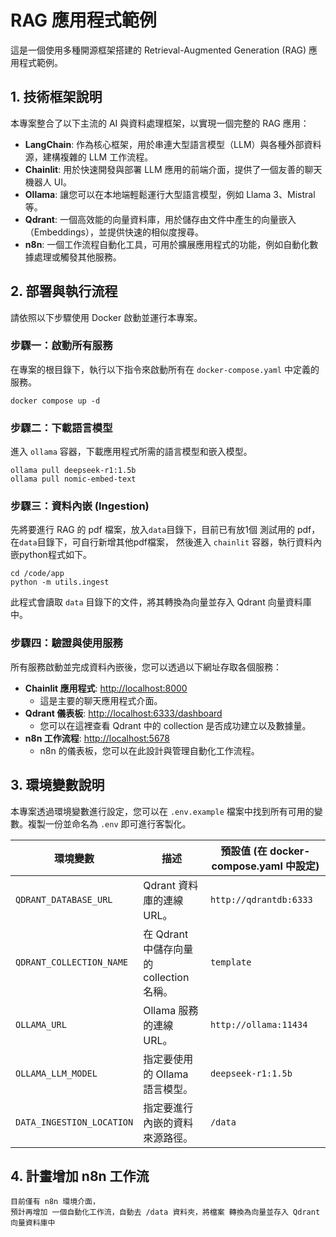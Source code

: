 # RAG 應用程式範例

這是一個使用多種開源框架搭建的 Retrieval-Augmented Generation (RAG) 應用程式範例。

## 1. 技術框架說明

本專案整合了以下主流的 AI 與資料處理框架，以實現一個完整的 RAG 應用：

*   **LangChain**: 作為核心框架，用於串連大型語言模型（LLM）與各種外部資料源，建構複雜的 LLM 工作流程。
*   **Chainlit**: 用於快速開發與部署 LLM 應用的前端介面，提供了一個友善的聊天機器人 UI。
*   **Ollama**: 讓您可以在本地端輕鬆運行大型語言模型，例如 Llama 3、Mistral 等。
*   **Qdrant**: 一個高效能的向量資料庫，用於儲存由文件中產生的向量嵌入（Embeddings），並提供快速的相似度搜尋。
*   **n8n**: 一個工作流程自動化工具，可用於擴展應用程式的功能，例如自動化數據處理或觸發其他服務。

## 2. 部署與執行流程

請依照以下步驟使用 Docker 啟動並運行本專案。

### 步驟一：啟動所有服務

在專案的根目錄下，執行以下指令來啟動所有在 `docker-compose.yaml` 中定義的服務。

```shell
docker compose up -d
```

### 步驟二：下載語言模型

進入 `ollama` 容器，下載應用程式所需的語言模型和嵌入模型。

```shell
ollama pull deepseek-r1:1.5b
ollama pull nomic-embed-text
```

### 步驟三：資料內嵌 (Ingestion)

先將要進行 RAG 的 pdf 檔案，放入`data`目錄下，目前已有放1個 測試用的 pdf，在`data`目錄下，可自行新增其他pdf檔案， 
然後進入 `chainlit` 容器，執行資料內嵌python程式如下。

```shell
cd /code/app
python -m utils.ingest
```
此程式會讀取 `data` 目錄下的文件，將其轉換為向量並存入 Qdrant 向量資料庫中。


### 步驟四：驗證與使用服務

所有服務啟動並完成資料內嵌後，您可以透過以下網址存取各個服務：

*   **Chainlit 應用程式**: [http://localhost:8000](http://localhost:8000)
    *   這是主要的聊天應用程式介面。
*   **Qdrant 儀表板**: [http://localhost:6333/dashboard](http://localhost:6333/dashboard)
    *   您可以在這裡查看 Qdrant 中的 collection 是否成功建立以及數據量。
*   **n8n 工作流程**: [http://localhost:5678](http://localhost:5678)
    *   n8n 的儀表板，您可以在此設計與管理自動化工作流程。

## 3. 環境變數說明

本專案透過環境變數進行設定，您可以在 `.env.example` 檔案中找到所有可用的變數。複製一份並命名為 `.env` 即可進行客製化。

| 環境變數                  | 描述                                     | 預設值 (在 docker-compose.yaml 中設定) |
| --------------------------- | ---------------------------------------- | -------------------------------------- |
| `QDRANT_DATABASE_URL`       | Qdrant 資料庫的連線 URL。                | `http://qdrantdb:6333`                 |
| `QDRANT_COLLECTION_NAME`    | 在 Qdrant 中儲存向量的 collection 名稱。 | `template`                             |
| `OLLAMA_URL`                | Ollama 服務的連線 URL。                  | `http://ollama:11434`                  |
| `OLLAMA_LLM_MODEL`          | 指定要使用的 Ollama 語言模型。           | `deepseek-r1:1.5b`                     |
| `DATA_INGESTION_LOCATION`   | 指定要進行內嵌的資料來源路徑。           | `/data`                                |


## 4. 計畫增加 n8n 工作流

    目前僅有 n8n 環境介面，
    預計再增加 一個自動化工作流，自動去 /data 資料夾，將檔案 轉換為向量並存入 Qdrant 向量資料庫中 
